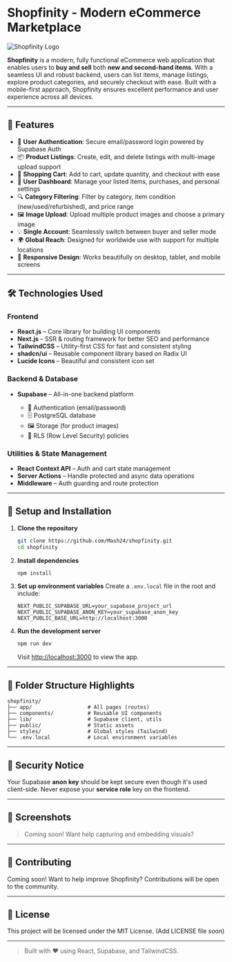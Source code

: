 # Shopfinity - Modern eCommerce Marketplace

![Shopfinity Logo](https://placeholder.svg?height=100\&width=300\&text=Shopfinity)

**Shopfinity** is a modern, fully functional eCommerce web application that enables users to **buy and sell** both **new and second-hand items**. With a seamless UI and robust backend, users can list items, manage listings, explore product categories, and securely checkout with ease. Built with a mobile-first approach, Shopfinity ensures excellent performance and user experience across all devices.

---

## 🌟 Features

* 🔐 **User Authentication**: Secure email/password login powered by Supabase Auth
* 📦 **Product Listings**: Create, edit, and delete listings with multi-image upload support
* 🛒 **Shopping Cart**: Add to cart, update quantity, and checkout with ease
* 📂 **User Dashboard**: Manage your listed items, purchases, and personal settings
* 🔍 **Category Filtering**: Filter by category, item condition (new/used/refurbished), and price range
* 🖼️ **Image Upload**: Upload multiple product images and choose a primary image
* 💡 **Single Account**: Seamlessly switch between buyer and seller mode
* 🌍 **Global Reach**: Designed for worldwide use with support for multiple locations
* 📱 **Responsive Design**: Works beautifully on desktop, tablet, and mobile screens

---

## 🛠️ Technologies Used

### Frontend

* **React.js** – Core library for building UI components
* **Next.js** – SSR & routing framework for better SEO and performance
* **TailwindCSS** – Utility-first CSS for fast and consistent styling
* **shadcn/ui** – Reusable component library based on Radix UI
* **Lucide Icons** – Beautiful and consistent icon set

### Backend & Database

* **Supabase** – All-in-one backend platform

  * 🔐 Authentication (email/password)
  * 🗄️ PostgreSQL database
  * 🖼️ Storage (for product images)
  * 🔐 RLS (Row Level Security) policies

### Utilities & State Management

* **React Context API** – Auth and cart state management
* **Server Actions** – Handle protected and async data operations
* **Middleware** – Auth guarding and route protection

---

## 🚀 Setup and Installation

1. **Clone the repository**

   ```bash
   git clone https://github.com/Mash24/shopfinity.git
   cd shopfinity
   ```

2. **Install dependencies**

   ```bash
   npm install
   ```

3. **Set up environment variables**
   Create a `.env.local` file in the root and include:

   ```env
   NEXT_PUBLIC_SUPABASE_URL=your_supabase_project_url
   NEXT_PUBLIC_SUPABASE_ANON_KEY=your_supabase_anon_key
   NEXT_PUBLIC_BASE_URL=http://localhost:3000
   ```

4. **Run the development server**

   ```bash
   npm run dev
   ```

   Visit [http://localhost:3000](http://localhost:3000) to view the app.

---

## 📁 Folder Structure Highlights

```
shopfinity/
├── app/                  # All pages (routes)
├── components/           # Reusable UI components
├── lib/                  # Supabase client, utils
├── public/               # Static assets
├── styles/               # Global styles (Tailwind)
└── .env.local            # Local environment variables
```

---

## 🔐 Security Notice

Your Supabase **anon key** should be kept secure even though it's used client-side. Never expose your **service role** key on the frontend.

---

## 📸 Screenshots

> Coming soon! Want help capturing and embedding visuals?

---

## 🤝 Contributing

Coming soon! Want to help improve Shopfinity? Contributions will be open to the community.

---

## 📄 License

This project will be licensed under the MIT License. (Add LICENSE file soon)

---

> Built with ❤️ using React, Supabase, and TailwindCSS.